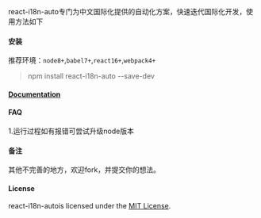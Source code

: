 
react-i18n-auto专门为中文国际化提供的自动化方案，快速迭代国际化开发，使用方法如下


#### 安装

推荐环境：`node8+`,`babel7+`,`react16+`,`webpack4+`

 >  npm install react-i18n-auto --save-dev

#### [Documentation](./doc.md)


#### FAQ
1.运行过程如有报错可尝试升级node版本

#### 备注
其他不完善的地方，欢迎fork，并提交你的想法。


#### License
react-i18n-autois licensed under the [MIT License](https://github.com/mr18/react-i18n-auto/blob/master/LICENSE).



















